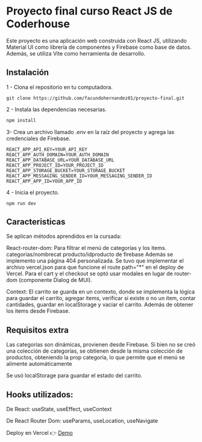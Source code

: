 # Proyecto final curso React JS de Coderhouse

Este proyecto es una aplicación web construida con React JS, utilizando Material UI como librería de componentes y Firebase como base de datos. Además, se utiliza Vite como herramienta de desarrollo.
## Instalación

1 - Clona el repositorio en tu computadora.

```
git clone https://github.com/facundohernandez01/proyecto-final.git
```
2 - Instala las dependencias necesarias.
```bash
npm install

```
3- Crea un archivo llamado .env en la raíz del proyecto y agrega las credenciales de Firebase.
```
REACT_APP_API_KEY=YOUR_API_KEY
REACT_APP_AUTH_DOMAIN=YOUR_AUTH_DOMAIN
REACT_APP_DATABASE_URL=YOUR_DATABASE_URL
REACT_APP_PROJECT_ID=YOUR_PROJECT_ID
REACT_APP_STORAGE_BUCKET=YOUR_STORAGE_BUCKET
REACT_APP_MESSAGING_SENDER_ID=YOUR_MESSAGING_SENDER_ID
REACT_APP_APP_ID=YOUR_APP_ID
```
4 - Inicia el proyecto.
```
npm run dev

```


## Caracteristicas 
Se aplican métodos aprendidos en la cursada:

React-router-dom: 
Para filtrar el menú de categorías y los items.
categorias/nombrecat
producto/idproducto de firebase
Además se implemento una página 404 personalizada.
Se tuvo que implementar el archivo vercel.json para que funcione el route path="*" en el deploy de Vercel.
Para el cart y el checkout se optó usar modales en lugar de router-dom (componente Dialog de MUI).

Context:
El carrito se guarda en un contexto, donde se implementa la lógica para guardar el carrito, agregar items, verificar si existe o no un item, contar cantidades, guardar en localStorage y vaciar el carrito. Además de obtener los items desde Firebase.

## Requisitos extra

Las categorías son dinámicas, provienen desde Firebase. Si bien no se creó una colección de categorías, se obtienen desde la misma colección de productos, obteniendo la prop categoría, lo que permite que el menú se alimente automáticamente

Se usó localStorage para guardar el estado del carrito.


## Hooks utilizados: 
De React: useState, useEffect, useContext

De React Router Dom: useParams, useLocation, useNavigate


Deploy en Vercel  👉
[Demo](https://proyectofinal-coder.vercel.app/)
